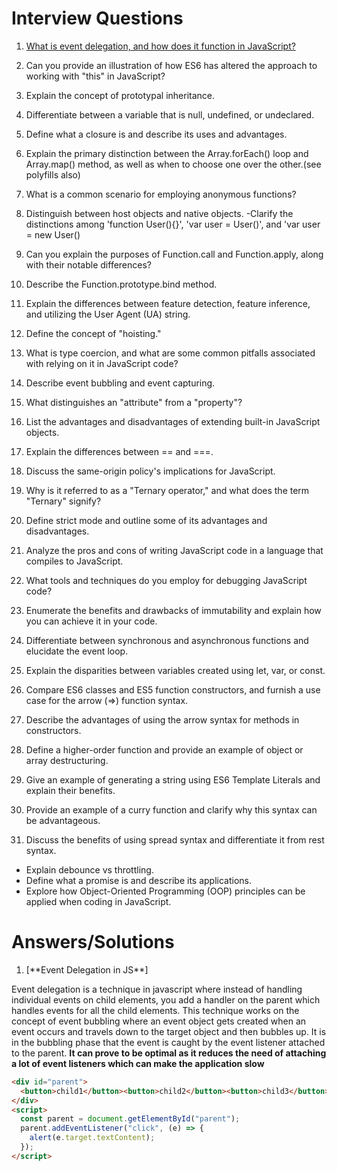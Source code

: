 # Interview Questions

<a name="top"></a>

1. [What is event delegation, and how does it function in JavaScript?](#event-delegation-js)

2. Can you provide an illustration of how ES6 has altered the approach to working with "this" in JavaScript?

3. Explain the concept of prototypal inheritance.

4. Differentiate between a variable that is null, undefined, or undeclared.

5. Define what a closure is and describe its uses and advantages.

6. Explain the primary distinction between the Array.forEach() loop and Array.map() method, as well as when to choose one over the other.(see polyfills also)

7. What is a common scenario for employing anonymous functions?

8. Distinguish between host objects and native objects.
   -Clarify the distinctions among 'function User(){}', 'var user = User()', and 'var user = new User()

9. Can you explain the purposes of Function.call and Function.apply, along with their notable differences?

10. Describe the Function.prototype.bind method.

11. Explain the differences between feature detection, feature inference, and utilizing the User Agent (UA) string.

12. Define the concept of "hoisting."

13. What is type coercion, and what are some common pitfalls associated with relying on it in JavaScript code?

14. Describe event bubbling and event capturing.

15. What distinguishes an "attribute" from a "property"?

16. List the advantages and disadvantages of extending built-in JavaScript objects.

17. Explain the differences between == and ===.

18. Discuss the same-origin policy's implications for JavaScript.

19. Why is it referred to as a "Ternary operator," and what does the term "Ternary" signify?

20. Define strict mode and outline some of its advantages and disadvantages.

21. Analyze the pros and cons of writing JavaScript code in a language that compiles to JavaScript.

22. What tools and techniques do you employ for debugging JavaScript code?

23. Enumerate the benefits and drawbacks of immutability and explain how you can achieve it in your code.

24. Differentiate between synchronous and asynchronous functions and elucidate the event loop.

25. Explain the disparities between variables created using let, var, or const.

26. Compare ES6 classes and ES5 function constructors, and furnish a use case for the arrow (=>) function syntax.

27. Describe the advantages of using the arrow syntax for methods in constructors.

28. Define a higher-order function and provide an example of object or array destructuring.

29. Give an example of generating a string using ES6 Template Literals and explain their benefits.

30. Provide an example of a curry function and clarify why this syntax can be advantageous.

31. Discuss the benefits of using spread syntax and differentiate it from rest syntax.

- Explain debounce vs throttling.
- Define what a promise is and describe its applications.
- Explore how Object-Oriented Programming (OOP) principles can be applied when coding in JavaScript.

# Answers/Solutions

1. <a name="event-delegation-js"> 
   [**Event Delegation in JS**]

Event delegation is a technique in javascript where instead of handling individual events on child elements, you add a handler on the parent which handles events for all the child elements. This technique works on the concept of event bubbling where an event object gets created when an event occurs and travels down to the target object and then bubbles up. It is in the bubbling phase that the event is caught by the event listener attached to the parent. **It can prove to be optimal as it reduces the need of attaching a lot of event listeners which can make the application slow**

```html
<div id="parent">
  <button>child1</button><button>child2</button><button>child3</button>
</div>
<script>
  const parent = document.getElementById("parent");
  parent.addEventListener("click", (e) => {
    alert(e.target.textContent);
  });
</script>
```

</a>
